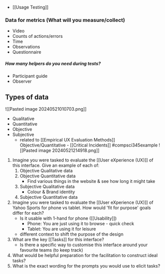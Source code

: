 - [[Usage Testing]]
### Data for metrics (What will you measure/collect)
- Video
- Counts of actions/errors
- Time
- Observations
- Questionnaire
##### How many helpers do you need during tests?
- Participant guide
- Observer
## Types of data
![[Pasted image 20240521010703.png]]
- Qualitative
- Quantitative
- Objective
- Subjective
	- related to [[Empirical UX Evaluation Methods]]
Objective/Quantitative - [[Critical Incidents]]
#compsci345example ![[Pasted image 20240521214918.png]]
1. Imagine you were tasked to evaluate the [[User eXperience (UX)]] of this interface. 
	Give an example of each of:
	1. Objective Qualitative data
	2. Objective Quantitative data
		- Find various things in the website & see how long it might take
	3. Subjective Qualitative data
		- Colour & Brand identity
	4. Subjective Quantitative data
2. Imagine you were tasked to evaluate the [[User eXperience (UX)]] of Yahoo Sports for phone vs tablet. How would 'fit for purpose' goals differ for each?
	- Is it usable with 1-hand for phone ([[Usability]])
		- Phone: You are just using it to browse - quick check
		- Tablet: You are using it for leisure
	- different context to shift the purpose of the design
3. What are the key [[Tasks]] for this interface?
	- Is there a specific way to customise this interface around your favourite teams (to keep track)
4. What would be helpful preparation for the facilitation to construct ideal tasks?
5. What is the exact wording for the prompts you would use to elicit tasks?